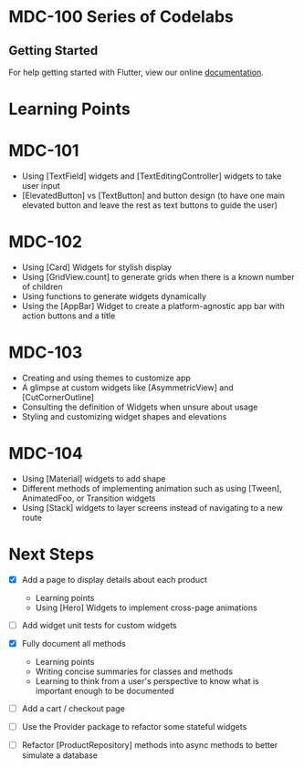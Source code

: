 # MDC-100 Series of Codelabs

## Getting Started

For help getting started with Flutter, view our online
[documentation](https://flutter.io/).

# Learning Points
# MDC-101
- Using [TextField] widgets and [TextEditingController] widgets to take user input
- [ElevatedButton] vs [TextButton] and button design (to have one main elevated button and leave the rest as text buttons to guide the user)

# MDC-102
- Using [Card] Widgets for stylish display
- Using [GridView.count] to generate grids when there is a known number of children
- Using functions to generate widgets dynamically
- Using the [AppBar] Widget to create a platform-agnostic app bar with action buttons and a title

# MDC-103
- Creating and using themes to customize app 
- A glimpse at custom widgets like [AsymmetricView] and [CutCornerOutline] 
- Consulting the definition of Widgets when unsure about usage 
- Styling and customizing widget shapes and elevations


# MDC-104
- Using [Material] widgets to add shape 
- Different methods of implementing animation such as using [Tween], AnimatedFoo, or Transition widgets 
- Using [Stack] widgets to layer screens instead of navigating to a new route

# Next Steps
- [x] Add a page to display details about each product
    * Learning points
    * Using [Hero] Widgets to implement cross-page animations 
- [ ] Add widget unit tests for custom widgets
- [x] Fully document all methods 
    * Learning points
    * Writing concise summaries for classes and methods
    * Learning to think from a user's perspective to know what is important enough to be documented
- [ ] Add a cart / checkout page 
- [ ] Use the Provider package to refactor some stateful widgets 
- [ ] Refactor [ProductRepository] methods into async methods to better simulate a database 

